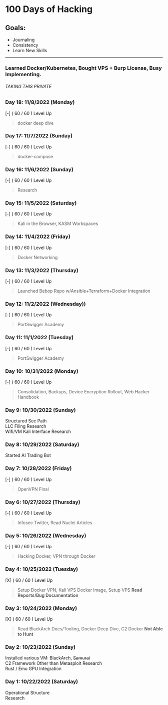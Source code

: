 # 100 Days of Hacking

## Goals:
- Journaling
- Consistency
- Learn New Skills

***
### Learned Docker/Kubernetes, Bought VPS + Burp License, Busy Implementing.

###### TAKING THIS PRIVATE

### Day 18: 11/8/2022 (Monday)
[-] ( 60 / 60 ) Level Up
> docker deep dive

### Day 17: 11/7/2022 (Sunday)
[-] ( 60 / 60 ) Level Up
> docker-compose

### Day 16: 11/6/2022 (Sunday)
[-] ( 60 / 60 ) Level Up
> Research

### Day 15: 11/5/2022 (Saturday)
[-] ( 60 / 60 ) Level Up
> Kali in the Browser, KASM Workspaces

### Day 14: 11/4/2022 (Friday)
[-] ( 60 / 60 ) Level Up
> Docker Networking

### Day 13: 11/3/2022 (Thursday)
[-] ( 60 / 60 ) Level Up
> Launched Bebop Repo w/Ansible+Terraform+Docker Integration

### Day 12: 11/2/2022 (Wednesday))
[-] ( 60 / 60 ) Level Up
> PortSwigger Academy

### Day 11: 11/1/2022 (Tuesday)
[-] ( 60 / 60 ) Level Up
> PortSwigger Academy

### Day 10: 10/31/2022 (Monday)
[-] ( 60 / 60 ) Level Up
> Consolidation, Backups, Device Encryption Rollout, Web Hacker Handbook

### Day 9: 10/30/2022 (Sunday)
Structured Sec Path <br>
LLC Filing Research <br>
Wifi/VM Kali Interface Research

### Day 8: 10/29/2022 (Saturday)
Started AI Trading Bot

### Day 7: 10/28/2022 (Friday)
[-] ( 60 / 60 ) Level Up
> OpenVPN Final

### Day 6: 10/27/2022 (Thursday)
[-] ( 60 / 60 ) Level Up
> Infosec Twitter, Read Nuclei Articles

### Day 5: 10/26/2022 (Wednesday)
[-] ( 60 / 60 ) Level Up
> Hacking Docker, VPN through Docker

### Day 4: 10/25/2022 (Tuesday)
[X] ( 60 / 60 ) Level Up
> Setup Docker VPN, Kali VPS Docker Image, Setup VPS
**Read Reports/Bug Documentation**

### Day 3: 10/24/2022 (Monday)
[X] ( 60 / 60 ) Level Up
> Read BlackArch Docs/Tooling, Docker Deep Dive, C2 Docker
**Not Able to Hunt**

### Day 2: 10/23/2022 (Sunday)
Installed various VM: BlackArch, ~~Samurai~~ <br>
C2 Framework Other than Metasploit Research <br>
Rust / Emu GPU Integration

### Day 1: 10/22/2022 (Saturday)
Operational Structure <br>
Research
